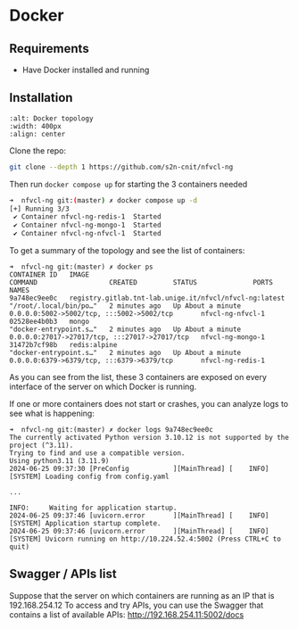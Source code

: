 # Docker

## Requirements
- Have Docker installed and running

## Installation
```{image} ../images/NVFCL-diagrams-DockerCompose.drawio.svg
:alt: Docker topology
:width: 400px
:align: center
```

Clone the repo:
``` bash
git clone --depth 1 https://github.com/s2n-cnit/nfvcl-ng
```
Then run `docker compose up` for starting the 3 containers needed
``` bash
➜  nfvcl-ng git:(master) ✗ docker compose up -d
[+] Running 3/3
 ✔ Container nfvcl-ng-redis-1  Started                                                                                                                                                                                                                                                                                                                     0.5s 
 ✔ Container nfvcl-ng-mongo-1  Started                                                                                                                                                                                                                                                                                                                     0.4s 
 ✔ Container nfvcl-ng-nfvcl-1  Started     
```
To get a summary of the topology and see the list of containers:
```
➜  nfvcl-ng git:(master) ✗ docker ps
CONTAINER ID   IMAGE                                                    COMMAND                  CREATED         STATUS              PORTS                                           NAMES
9a748ec9ee0c   registry.gitlab.tnt-lab.unige.it/nfvcl/nfvcl-ng:latest   "/root/.local/bin/po…"   2 minutes ago   Up About a minute   0.0.0.0:5002->5002/tcp, :::5002->5002/tcp       nfvcl-ng-nfvcl-1
02528ee4b0b3   mongo                                                    "docker-entrypoint.s…"   2 minutes ago   Up About a minute   0.0.0.0:27017->27017/tcp, :::27017->27017/tcp   nfvcl-ng-mongo-1
31472b7cf98b   redis:alpine                                             "docker-entrypoint.s…"   2 minutes ago   Up About a minute   0.0.0.0:6379->6379/tcp, :::6379->6379/tcp       nfvcl-ng-redis-1
```

As you can see from the list, these 3 containers are exposed on every interface of the server on which Docker is running.

If one or more containers does not start or crashes, you can analyze logs to see what is happening:

```
➜  nfvcl-ng git:(master) ✗ docker logs 9a748ec9ee0c
The currently activated Python version 3.10.12 is not supported by the project (^3.11).
Trying to find and use a compatible version. 
Using python3.11 (3.11.9)
2024-06-25 09:37:30 [PreConfig           ][MainThread] [    INFO] [SYSTEM] Loading config from config.yaml

...

INFO:     Waiting for application startup.
2024-06-25 09:37:46 [uvicorn.error       ][MainThread] [    INFO] [SYSTEM] Application startup complete.
2024-06-25 09:37:46 [uvicorn.error       ][MainThread] [    INFO] [SYSTEM] Uvicorn running on http://10.224.52.4:5002 (Press CTRL+C to quit)
```

## Swagger / APIs list
Suppose that the server on which containers are running as an IP that is 192.168.254.12
To access and try APIs, you can use the Swagger that contains a list of available APIs: http://192.168.254.11:5002/docs

